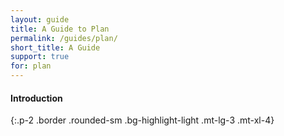 ```yaml
---
layout: guide
title: A Guide to Plan
permalink: /guides/plan/
short_title: A Guide
support: true
for: plan
---
```


#### Introduction
{:.p-2 .border .rounded-sm .bg-highlight-light .mt-lg-3 .mt-xl-4}